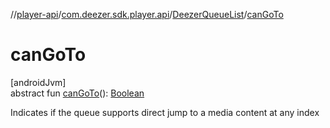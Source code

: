 //[player-api](../../../index.md)/[com.deezer.sdk.player.api](../index.md)/[DeezerQueueList](index.md)/[canGoTo](can-go-to.md)

# canGoTo

[androidJvm]\
abstract fun [canGoTo](can-go-to.md)(): [Boolean](https://kotlinlang.org/api/latest/jvm/stdlib/kotlin/-boolean/index.html)

Indicates if the queue supports direct jump to a media content at any index
